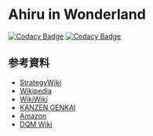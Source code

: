 # Ahiru in Wonderland

[![Codacy Badge](https://api.codacy.com/project/badge/Grade/95466758698547fe9c1b8414ac21992a)](https://www.codacy.com/manual/yahiru1121/ahiru-in-wonderland?utm_source=github.com&amp;utm_medium=referral&amp;utm_content=YAhiru/ahiru-in-wonderland&amp;utm_campaign=Badge_Grade)
[![Codacy Badge](https://api.codacy.com/project/badge/Coverage/95466758698547fe9c1b8414ac21992a)](https://www.codacy.com/manual/yahiru1121/ahiru-in-wonderland?utm_source=github.com&utm_medium=referral&utm_content=YAhiru/ahiru-in-wonderland&utm_campaign=Badge_Coverage)

## 参考資料

  - [StrategyWiki](https://strategywiki.org/wiki/Dragon_Warrior_Monsters)
  - [Wikipedia](https://ja.wikipedia.org/wiki/%E3%83%89%E3%83%A9%E3%82%B4%E3%83%B3%E3%82%AF%E3%82%A8%E3%82%B9%E3%83%88%E3%83%A2%E3%83%B3%E3%82%B9%E3%82%BF%E3%83%BC%E3%82%BA_%E3%83%86%E3%83%AA%E3%83%BC%E3%81%AE%E3%83%AF%E3%83%B3%E3%83%80%E3%83%BC%E3%83%A9%E3%83%B3%E3%83%89)
  - [WikiWiki](https://wikiwiki.jp/dqdic3rd/%E3%80%90%E3%83%89%E3%83%A9%E3%82%B4%E3%83%B3%E3%82%AF%E3%82%A8%E3%82%B9%E3%83%88%E3%83%A2%E3%83%B3%E3%82%B9%E3%82%BF%E3%83%BC%E3%82%BA%E3%80%80%E3%83%86%E3%83%AA%E3%83%BC%E3%81%AE%E3%83%AF%E3%83%B3%E3%83%80%E3%83%BC%E3%83%A9%E3%83%B3%E3%83%89%E3%80%91)
  - [KANZEN GENKAI](https://kanzengenkai.com/dq/monsters/)
  - [Amazon](https://www.amazon.co.jp/dp/B00005OVGE)
  - [DQM Wiki](http://dqm-wiki.info/)
